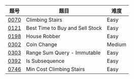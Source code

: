| 题号 | 题目 | 难度 |
| --- | --- | --- |
| [0070](0070.climbing-stairs) | Climbing Stairs | Easy |
| [0121](0121.best-time-to-buy-and-sell-stock) | Best Time to Buy and Sell Stock | Easy |
| [0198](0198.house-robber) | House Robber | Easy |
| [0302](0302.coin-change) | Coin Change | Medium |
| [0303](0303.range-sum-query-immutable) | Range Sum Query - Immutable | Easy |
| [0392](0392.is-subsequence) | Is Subsequence | Easy |
| [0746](0746.min-cost-climbing-stairs) | Min Cost Climbing Stairs | Easy |